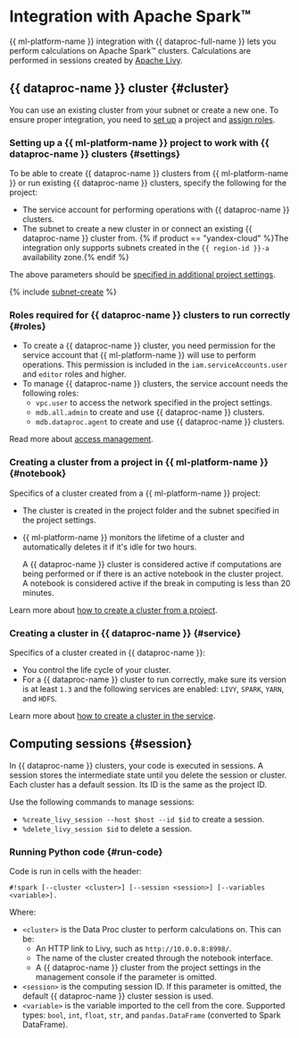 # Integration with Apache Spark™

{{ ml-platform-name }} integration with {{ dataproc-full-name }} lets you perform calculations on Apache Spark™ clusters. Calculations are performed in sessions created by [Apache Livy](https://livy.apache.org/).

## {{ dataproc-name }} cluster {#cluster}

You can use an existing cluster from your subnet or create a new one. To ensure proper integration, you need to [set up](#settings) a project and [assign roles](#roles).

### Setting up a {{ ml-platform-name }} project to work with {{ dataproc-name }} clusters {#settings}

To be able to create {{ dataproc-name }} clusters from {{ ml-platform-name }} or run existing {{ dataproc-name }} clusters, specify the following for the project:
* The service account for performing operations with {{ dataproc-name }} clusters.
* The subnet to create a new cluster in or connect an existing {{ dataproc-name }} cluster from. {% if product == "yandex-cloud" %}The integration only supports subnets created in the `{{ region-id }}-a` availability zone.{% endif %}

The above parameters should be [specified in additional project settings](../operations/data-proc-integration.md#settings).

{% include [subnet-create](../../_includes/subnet-create.md) %}

### Roles required for {{ dataproc-name }} clusters to run correctly {#roles}

* To create a {{ dataproc-name }} cluster, you need permission for the service account that {{ ml-platform-name }} will use to perform operations. This permission is included in the `iam.serviceAccounts.user` and `editor` roles and higher.
* To manage {{ dataproc-name }} clusters, the service account needs the following roles:
   * `vpc.user` to access the network specified in the project settings.
   * `mdb.all.admin` to create and use {{ dataproc-name }} clusters.
   * `mdb.dataproc.agent` to create and use {{ dataproc-name }} clusters.

Read more about [access management](../security/index.md).

### Creating a cluster from a project in {{ ml-platform-name }} {#notebook}

Specifics of a cluster created from a {{ ml-platform-name }} project:
* The cluster is created in the project folder and the subnet specified in the project settings.
* {{ ml-platform-name }} monitors the lifetime of a cluster and automatically deletes it if it's idle for two hours.

   A {{ dataproc-name }} cluster is considered active if computations are being performed or if there is an active notebook in the cluster project. A notebook is considered active if the break in computing is less than 20 minutes.

Learn more about [how to create a cluster from a project](../operations/data-proc-integration.md#notebook).

### Creating a cluster in {{ dataproc-name }} {#service}

Specifics of a cluster created in {{ dataproc-name }}:
* You control the life cycle of your cluster.
* For a {{ dataproc-name }} cluster to run correctly, make sure its version is at least `1.3` and the following services are enabled: `LIVY`, `SPARK`, `YARN`, and `HDFS`.

Learn more about [how to create a cluster in the service](../operations/data-proc-integration.md#console).

## Computing sessions {#session}

In {{ dataproc-name }} clusters, your code is executed in sessions. A session stores the intermediate state until you delete the session or cluster. Each cluster has a default session. Its ID is the same as the project ID.

Use the following commands to manage sessions:
* `%create_livy_session --host $host --id $id` to create a session.
* `%delete_livy_session $id` to delete a session.

### Running Python code {#run-code}

Code is run in cells with the header:

```
#!spark [--cluster <cluster>] [--session <session>] [--variables <variable>].
```

Where:
* `<cluster>` is the Data Proc cluster to perform calculations on. This can be:
   * An HTTP link to Livy, such as `http://10.0.0.8:8998/`.
   * The name of the cluster created through the notebook interface.
   * A {{ dataproc-name }} cluster from the project settings in the management console if the parameter is omitted.
* `<session>` is the computing session ID. If this parameter is omitted, the default {{ dataproc-name }} cluster session is used.
* `<variable>` is the variable imported to the cell from the core. Supported types: `bool`, `int`, `float`, `str`, and `pandas.DataFrame` (converted to Spark DataFrame).